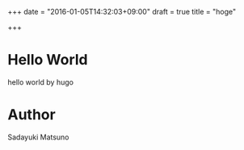 +++
date = "2016-01-05T14:32:03+09:00"
draft = true
title = "hoge"

+++

# Hello World

hello world by hugo

# Author

Sadayuki Matsuno
